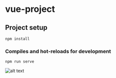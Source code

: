 # vue-project

## Project setup
```
npm install
```

### Compiles and hot-reloads for development
```
npm run serve
```
![alt text](./TodoApp/src/SS1-Vue.png)
